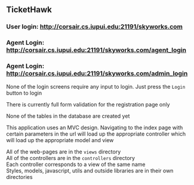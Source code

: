 ## TicketHawk

### User login: http://corsair.cs.iupui.edu:21191/skyworks.com
### Agent Login: http://corsair.cs.iupui.edu:21191/skyworks.com/agent_login
### Agent Login: http://corsair.cs.iupui.edu:21191/skyworks.com/admin_login
None of the login screens require any input to login. Just press the `Login` button to login

There is currently full form validation for the registration page only

None of the tables in the database are created yet

This application uses an MVC design. Navigating to the index page with certain parameters
in the url will load up the appropriate controller which will load up the appropriate model and view

All of the web-pages are in the `views` directory<br>
All of the controllers are in the `controllers` directory<br>
Each controller corresponds to a view of the same name<br>
Styles, models, javascript, utils and outside libraries are in their own directories
